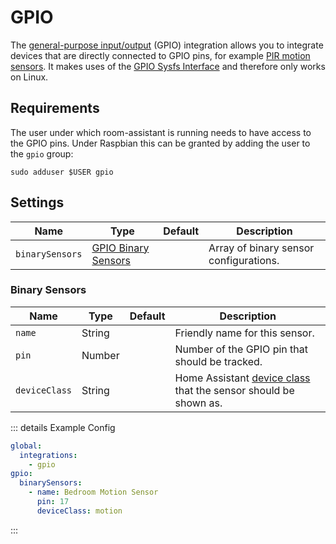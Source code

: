 # GPIO

The [general-purpose input/output](https://en.wikipedia.org/wiki/General-purpose_input/output) (GPIO) integration allows you to integrate devices that are directly connected to GPIO pins, for example [PIR motion sensors](https://en.wikipedia.org/wiki/Passive_infrared_sensor). It makes uses of the [GPIO Sysfs Interface](https://www.kernel.org/doc/Documentation/gpio/sysfs.txt) and therefore only works on Linux.

## Requirements

The user under which room-assistant is running needs to have access to the GPIO pins. Under Raspbian this can be granted by adding the user to the `gpio` group:

```shell
sudo adduser $USER gpio
```

## Settings

| Name            | Type                                   | Default | Description                            |
| --------------- | -------------------------------------- | ------- | -------------------------------------- |
| `binarySensors` | [GPIO Binary Sensors](#binary-sensors) |         | Array of binary sensor configurations. |

### Binary Sensors

| Name          | Type   | Default | Description                                                  |
| ------------- | ------ | ------- | ------------------------------------------------------------ |
| `name`        | String |         | Friendly name for this sensor.                               |
| `pin`         | Number |         | Number of the GPIO pin that should be tracked.               |
| `deviceClass` | String |         | Home Assistant [device class](https://www.home-assistant.io/integrations/binary_sensor/#device-class) that the sensor should be shown as. |

::: details Example Config

```yaml
global:
  integrations:
    - gpio
gpio:
  binarySensors:
    - name: Bedroom Motion Sensor
      pin: 17
      deviceClass: motion
```

:::

